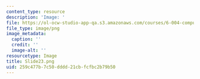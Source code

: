 ```yaml
---
content_type: resource
description: 'Image: '
file: https://ol-ocw-studio-app-qa.s3.amazonaws.com/courses/6-004-computation-structures-spring-2017/259c477b7c50dddd21cbfcfbc2b79b50_Slide23.png
file_type: image/png
image_metadata:
  caption: ''
  credit: ''
  image-alt: ''
resourcetype: Image
title: Slide23.png
uid: 259c477b-7c50-dddd-21cb-fcfbc2b79b50
---
```

